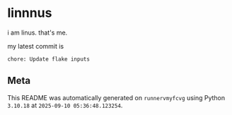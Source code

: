 # linnnus

i am linus. that's me.

my latest commit is

```
chore: Update flake inputs
```

## Meta

This README was automatically generated on `runnervmyfcvg` using Python
`3.10.18` at `2025-09-10 05:36:48.123254`.
